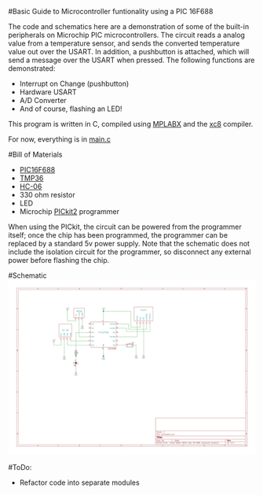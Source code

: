 #Basic Guide to Microcontroller funtionality using a PIC 16F688

The code and schematics here are a demonstration of some of the built-in peripherals on Microchip PIC microcontrollers.  The circuit reads a analog value from a temperature sensor, and sends the converted temperature value out over the USART.  In addition, a pushbutton is attached, which will send a message over the USART when pressed.  The following functions are demonstrated:

- Interrupt on Change (pushbutton)
- Hardware USART
- A/D Converter
- And of course, flashing an LED!

This program is written in C, compiled using [MPLABX](http://www.microchip.com/pagehandler/en-us/family/mplabx/) and the [xc8](http://www.microchip.com/pagehandler/en_us/devtools/mplabxc/) compiler.

For now, everything is in [main.c](https://github.com/lobsteropteryx/picflasher/blob/master/picflasher.X/main.c)

#Bill of Materials
- [PIC16F688](http://ww1.microchip.com/downloads/en/DeviceDoc/41203D.pdf)
- [TMP36](http://cdn.sparkfun.com/datasheets/Sensors/Temp/TMP35_36_37.pdf)
- [HC-06](http://abc-rc.pl/templates/images/files/995/1425483439-hc-06-datasheet.pdf)
- 330 ohm resistor
- LED
- Microchip [PICkit2](http://www.microchip.com/Developmenttools/ProductDetails.aspx?PartNO=PG164130) programmer

When using the PICkit, the circuit can be powered from the programmer itself; once the chip has been programmed, the programmer can be replaced by a standard 5v power supply.  Note that the schematic does not include the isolation circuit for the programmer, so disconnect any external power before flashing the chip.

#Schematic
![schematic](https://github.com/lobsteropteryx/picflasher/blob/master/picflasher.schematic.svg)

#ToDo:
- Refactor code into separate modules

